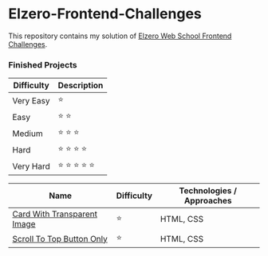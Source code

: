 # Elzero-Frontend-Challenges
This repository contains my solution of [Elzero Web School Frontend Challenges](https://elzero.org/category/challenges/front-end-challenges/).

### Finished Projects
| Difficulty  | Description     |
| ----------- | -----------     |
| Very Easy   | ⭐              |
| Easy        | ⭐	⭐           |
| Medium      | ⭐	⭐	⭐       |
| Hard        | ⭐	⭐	⭐	⭐    |
| Very Hard   | ⭐	⭐	⭐	⭐	⭐| 
    
| Name                                   | Difficulty               |  Technologies / Approaches         |
| -----------                            | -----------              | -----------                        |
| [Card With Transparent Image](https://mouatezbenariba.github.io/Elzero-Frontend-Challenges/card-with-transparent-image/)|⭐                  | HTML, CSS     |
| [Scroll To Top Button Only](https://mouatezbenariba.github.io/Elzero-Frontend-Challenges/tree/main/Scroll-To-Top-Button-CSS-Only/)|⭐       | HTML, CSS     |
